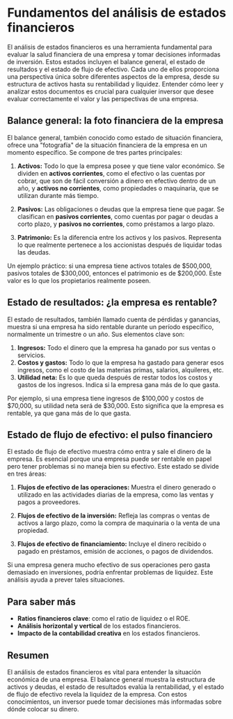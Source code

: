 # Fundamentos del análisis de estados financieros

El análisis de estados financieros es una herramienta fundamental para evaluar la salud financiera de una empresa y tomar decisiones informadas de inversión. Estos estados incluyen el balance general, el estado de resultados y el estado de flujo de efectivo. Cada uno de ellos proporciona una perspectiva única sobre diferentes aspectos de la empresa, desde su estructura de activos hasta su rentabilidad y liquidez. Entender cómo leer y analizar estos documentos es crucial para cualquier inversor que desee evaluar correctamente el valor y las perspectivas de una empresa.

## Balance general: la foto financiera de la empresa

El balance general, también conocido como estado de situación financiera, ofrece una "fotografía" de la situación financiera de la empresa en un momento específico. Se compone de tres partes principales:

1. **Activos:** Todo lo que la empresa posee y que tiene valor económico. Se dividen en **activos corrientes**, como el efectivo o las cuentas por cobrar, que son de fácil conversión a dinero en efectivo dentro de un año, y **activos no corrientes**, como propiedades o maquinaria, que se utilizan durante más tiempo.

2. **Pasivos:** Las obligaciones o deudas que la empresa tiene que pagar. Se clasifican en **pasivos corrientes**, como cuentas por pagar o deudas a corto plazo, y **pasivos no corrientes**, como préstamos a largo plazo.

3. **Patrimonio:** Es la diferencia entre los activos y los pasivos. Representa lo que realmente pertenece a los accionistas después de liquidar todas las deudas.

Un ejemplo práctico: si una empresa tiene activos totales de $500,000, pasivos totales de $300,000, entonces el patrimonio es de $200,000. Este valor es lo que los propietarios realmente poseen.

## Estado de resultados: ¿la empresa es rentable?

El estado de resultados, también llamado cuenta de pérdidas y ganancias, muestra si una empresa ha sido rentable durante un período específico, normalmente un trimestre o un año. Sus elementos clave son:

1. **Ingresos:** Todo el dinero que la empresa ha ganado por sus ventas o servicios.
2. **Costos y gastos:** Todo lo que la empresa ha gastado para generar esos ingresos, como el costo de las materias primas, salarios, alquileres, etc.
3. **Utilidad neta:** Es lo que queda después de restar todos los costos y gastos de los ingresos. Indica si la empresa gana más de lo que gasta.

Por ejemplo, si una empresa tiene ingresos de $100,000 y costos de $70,000, su utilidad neta será de $30,000. Esto significa que la empresa es rentable, ya que gana más de lo que gasta.

## Estado de flujo de efectivo: el pulso financiero

El estado de flujo de efectivo muestra cómo entra y sale el dinero de la empresa. Es esencial porque una empresa puede ser rentable en papel pero tener problemas si no maneja bien su efectivo. Este estado se divide en tres áreas:

1. **Flujos de efectivo de las operaciones:** Muestra el dinero generado o utilizado en las actividades diarias de la empresa, como las ventas y pagos a proveedores.

2. **Flujos de efectivo de la inversión:** Refleja las compras o ventas de activos a largo plazo, como la compra de maquinaria o la venta de una propiedad.

3. **Flujos de efectivo de financiamiento:** Incluye el dinero recibido o pagado en préstamos, emisión de acciones, o pagos de dividendos.

Si una empresa genera mucho efectivo de sus operaciones pero gasta demasiado en inversiones, podría enfrentar problemas de liquidez. Este análisis ayuda a prever tales situaciones.

## Para saber más

- **Ratios financieros clave**: como el ratio de liquidez o el ROE.
- **Análisis horizontal y vertical** de los estados financieros.
- **Impacto de la contabilidad creativa** en los estados financieros.

## Resumen

El análisis de estados financieros es vital para entender la situación económica de una empresa. El balance general muestra la estructura de activos y deudas, el estado de resultados evalúa la rentabilidad, y el estado de flujo de efectivo revela la liquidez de la empresa. Con estos conocimientos, un inversor puede tomar decisiones más informadas sobre dónde colocar su dinero.